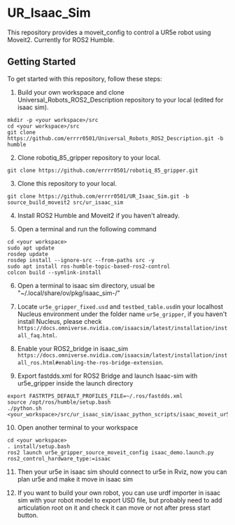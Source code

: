 # UR_Isaac_Sim

This repository provides a moveit_config to control a UR5e robot using Moveit2. Currently for ROS2 Humble.

## Getting Started

To get started with this repository, follow these steps:

1. Build your own workspace and clone Universal_Robots_ROS2_Description repository to your local (edited for isaac sim).
````
mkdir -p <your workspace>/src
cd <your workspace>/src
git clone https://github.com/errrr0501/Universal_Robots_ROS2_Description.git -b humble
````

2. Clone robotiq_85_gripper repository to your local.
````
git clone https://github.com/errrr0501/robotiq_85_gripper.git
````

3. Clone this repository to your local.
````
git clone https://github.com/errrr0501/UR_Isaac_Sim.git -b source_build_moveit2 src/ur_isaac_sim
````

4. Install ROS2 Humble and Moveit2 if you haven't already.

5. Open a terminal and run the following command

````
cd <your workspace>
sudo apt update
rosdep update
rosdep install --ignore-src --from-paths src -y
sudo apt install ros-humble-topic-based-ros2-control
colcon build --symlink-install
````

6. Open a terminal to isaac sim directory, usual be "~/.local/share/ov/pkg/isaac_sim-<version>/"

7. Locate ````ur5e_gripper_fixed.usd```` and ````testbed_table.usd````in your localhost Nucleus environment under the folder name ````ur5e_gripper````, if you haven't install Nucleus, please check ````https://docs.omniverse.nvidia.com/isaacsim/latest/installation/install_faq.html````.

8. Enable your ROS2_bridge in isaac_sim ````https://docs.omniverse.nvidia.com/isaacsim/latest/installation/install_ros.html#enabling-the-ros-bridge-extension````.

9. Export fastdds.xml for ROS2 Bridge and launch Isaac-sim with ur5e_gripper inside the launch directory
 ````
 export FASTRTPS_DEFAULT_PROFILES_FILE=~/.ros/fastdds.xml
 source /opt/ros/humble/setup.bash
 ./python.sh <your_workspace>/src/ur_isaac_sim/isaac_python_scripts/isaac_moveit_ur5e.py 
 ````

10. Open another terminal to your workspace
````
cd <your workspace>
. install/setup.bash
ros2 launch ur5e_gripper_source_moveit_config isaac_demo.launch.py ros2_control_hardware_type:=isaac

````

11. Then your ur5e in isaac sim should connect to ur5e in Rviz, now you can plan ur5e and make it move in isaac sim

12. If you want to build your own robot, you can use urdf importer in isaac sim with your robot model to export USD file, but probably need to add articulation root on it and check it can move or not after press start button. 


